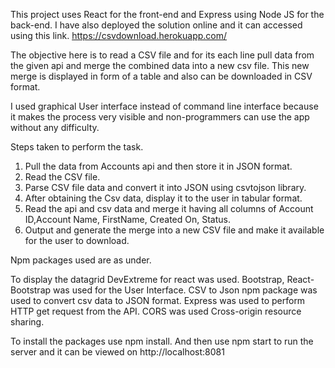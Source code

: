 This project uses React for the front-end and Express using Node JS for the back-end.
I have also deployed the solution online and it can accessed using this link.
https://csvdownload.herokuapp.com/

The objective here is to read a CSV file and for its each line pull data from the given api and merge the combined data into a new csv file.
This new merge is displayed in form of a table and also can be downloaded in CSV format.

I used graphical User interface instead of command line interface because it makes the process very visible and non-programmers can use the app without any difficulty.


Steps taken to perform the task.

1. Pull the data from Accounts api and then store it in JSON format.
2. Read the CSV file.
3. Parse CSV file data and convert it into JSON using csvtojson library.
4. After obtaining the Csv data, display it to the user in tabular format.
5. Read the api and csv data and merge it having all columns of Account ID,Account Name, FirstName, Created On, Status.
6. Output and generate the merge into a new CSV file and make it available for the user to download.


Npm packages used are as under.

To display the datagrid DevExtreme for react was used.
Bootstrap, React-Bootstrap was used for the User Interface.
CSV to Json npm package was used to convert csv data to JSON format.
Express was used to perform HTTP get request from the API.
CORS was used Cross-origin resource sharing.



To install the packages use npm install.
And then use npm start to run the server and it can be viewed on http://localhost:8081










